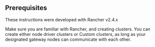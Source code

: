 ## Prerequisites

These instructions were developed with Rancher v2.4.x

Make sure you are familiar with Rancher, and creating clusters. You can create either node driver clusters or Custom clusters, as long as your designated gateway nodes can communicate with each other.
